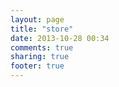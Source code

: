 ```yaml
---
layout: page
title: "store"
date: 2013-10-28 00:34
comments: true
sharing: true
footer: true
---
```

